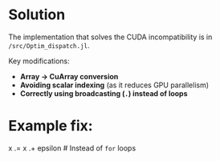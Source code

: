 # Solution

The implementation that solves the CUDA incompatibility is in `/src/Optim_dispatch.jl`.

Key modifications:
- **Array → CuArray conversion**
- **Avoiding scalar indexing** (as it reduces GPU parallelism)
- **Correctly using broadcasting (`.`) instead of loops**

# Example fix:
x .= x .+ epsilon  # Instead of `for` loops

